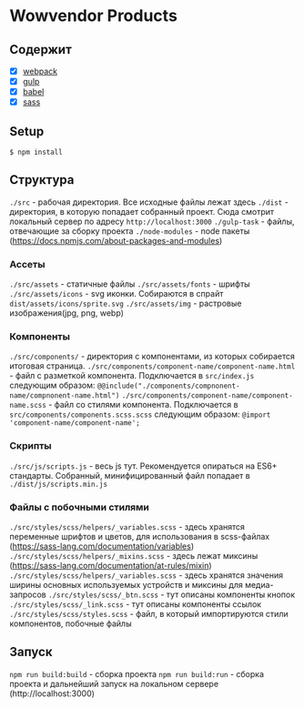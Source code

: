 <!-- # Getting Started with Create React App

This project was bootstrapped with [Create React App](https://github.com/facebook/create-react-app).

## Available Scripts

In the project directory, you can run:

### `npm start`

Runs the app in the development mode.\
Open [http://localhost:3000](http://localhost:3000) to view it in your browser.

The page will reload when you make changes.\
You may also see any lint errors in the console.

### `npm test`

Launches the test runner in the interactive watch mode.\
See the section about [running tests](https://facebook.github.io/create-react-app/docs/running-tests) for more information.

### `npm run build`

Builds the app for production to the `build` folder.\
It correctly bundles React in production mode and optimizes the build for the best performance.

The build is minified and the filenames include the hashes.\
Your app is ready to be deployed!

See the section about [deployment](https://facebook.github.io/create-react-app/docs/deployment) for more information.

### `npm run eject`

**Note: this is a one-way operation. Once you `eject`, you can't go back!**

If you aren't satisfied with the build tool and configuration choices, you can `eject` at any time. This command will remove the single build dependency from your project.

Instead, it will copy all the configuration files and the transitive dependencies (webpack, Babel, ESLint, etc) right into your project so you have full control over them. All of the commands except `eject` will still work, but they will point to the copied scripts so you can tweak them. At this point you're on your own.

You don't have to ever use `eject`. The curated feature set is suitable for small and middle deployments, and you shouldn't feel obligated to use this feature. However we understand that this tool wouldn't be useful if you couldn't customize it when you are ready for it.

## Learn More

You can learn more in the [Create React App documentation](https://facebook.github.io/create-react-app/docs/getting-started).

To learn React, check out the [React documentation](https://reactjs.org/).

### Code Splitting

This section has moved here: [https://facebook.github.io/create-react-app/docs/code-splitting](https://facebook.github.io/create-react-app/docs/code-splitting)

### Analyzing the Bundle Size

This section has moved here: [https://facebook.github.io/create-react-app/docs/analyzing-the-bundle-size](https://facebook.github.io/create-react-app/docs/analyzing-the-bundle-size)

### Making a Progressive Web App

This section has moved here: [https://facebook.github.io/create-react-app/docs/making-a-progressive-web-app](https://facebook.github.io/create-react-app/docs/making-a-progressive-web-app)

### Advanced Configuration

This section has moved here: [https://facebook.github.io/create-react-app/docs/advanced-configuration](https://facebook.github.io/create-react-app/docs/advanced-configuration)

### Deployment

This section has moved here: [https://facebook.github.io/create-react-app/docs/deployment](https://facebook.github.io/create-react-app/docs/deployment)

### `npm run build` fails to minify

This section has moved here: [https://facebook.github.io/create-react-app/docs/troubleshooting#npm-run-build-fails-to-minify](https://facebook.github.io/create-react-app/docs/troubleshooting#npm-run-build-fails-to-minify)
 -->
 
 # Wowvendor Products

## Содержит
- [x] [webpack](https://webpack.js.org/)
- [x] [gulp](https://gulpjs.com/)
- [x] [babel](https://babeljs.io/)
- [x] [sass](https://sass-lang.com/documentation/)

## Setup
`$ npm install`
## Структура
`./src` - рабочая директория. Все исходные файлы лежат здесь
`./dist` - директория, в которую попадает собранный проект. Сюда смотрит локальный сервер по адресу `http://localhost:3000`
`./gulp-task` - файлы, отвечающие за сборку проекта
`./node-modules` - node пакеты (https://docs.npmjs.com/about-packages-and-modules)
### Ассеты
`./src/assets` - статичные файлы
`./src/assets/fonts` - шрифты
`./src/assets/icons` - svg иконки. Cобираются в спрайт `dist/assets/icons/sprite.svg`
`./src/assets/img` - растровые изображения(jpg, png, webp)
### Компоненты
`./src/components/` - директория с компонентами, из которых собирается итоговая страница. 
`./src/components/component-name/component-name.html` - файл с разметкой компонента. Подключается в `src/index.js` следующим образом: `@@include("./components/compnonent-name/compnonent-name.html")`
`./src/components/component-name/component-name.scss` - файл со стилями компонента. Подключается в `src/components/components.scss.scss` следующим образом: `@import 'component-name/component-name';`
### Скрипты
`./src/js/scripts.js` - весь js тут. Рекомендуется опираться на ES6+ стандарты. Собранный, минифицированный файл попадает в `./dist/js/scripts.min.js`
### Файлы с побочными стилями
`./src/styles/scss/helpers/_variables.scss` - здесь хранятся переменные шрифтов и цветов, для использования в scss-файлах (https://sass-lang.com/documentation/variables)
`./src/styles/scss/helpers/_mixins.scss` - здесь лежат миксины (https://sass-lang.com/documentation/at-rules/mixin)
`./src/styles/scss/helpers/_variables.scss` - здесь хранятся значения ширины основных используемых устройств и миксины для медиа-запросов
`./src/styles/scss/_btn.scss` - тут описаны компоненты кнопок
`./src/styles/scss/_link.scss` - тут описаны компоненты ссылок
`./src/styles/scss/styles.scss` - файл, в который импортируются стили компонентов, побочные файлы
## Запуск
`npm run build:build` - сборка проекта
`npm run build:run` - сборка проекта и дальнейший запуск на локальном сервере (http://localhost:3000)


